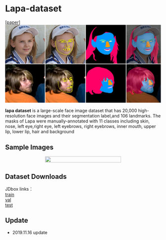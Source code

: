 # Lapa-dataset
[[paper]](https://arxiv.org/abs/1907.11922)
![ ](./pics/main.png)

**lapa dataset** is a large-scale face image dataset that has 20,000 high-resolution face images and their segmentation label,and 106 landmarks. 
The masks of Lapa were manually-annotated with  11 classes including  skin, nose, left eye,right eye, left eyebrows, right eyebrows, inner mouth, upper lip, lower lip, hair and background

## Sample Images
<div align=center>
<img src="./pics/eg.png" width="70%" height="70%" />
<div align=left>
  
## Dataset Downloads
JDbox links：
<br/>
[train](http://box.jd.com/sharedInfo/60EC4BD2CD7A4466) <br/> 
[val](http://box.jd.com/sharedInfo/42783B3F65757721) <br/> 
[test](http://box.jd.com/sharedInfo/BD6A0973B7814A29)

## Update
+ 2019.11.16 update
